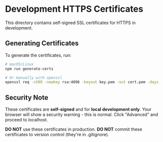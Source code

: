 # Development HTTPS Certificates

This directory contains self-signed SSL certificates for HTTPS in development.

## Generating Certificates

To generate the certificates, run:

```bash
# macOS/Linux
npm run generate-certs

# Or manually with openssl
openssl req -x509 -newkey rsa:4096 -keyout key.pem -out cert.pem -days 365 -nodes -subj "/CN=localhost"
```

## Security Note

These certificates are **self-signed** and for **local development only**. Your browser will show a security warning - this is normal. Click "Advanced" and proceed to localhost.

**DO NOT** use these certificates in production.
**DO NOT** commit these certificates to version control (they're in .gitignore).
